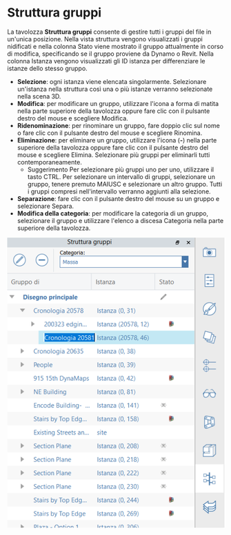 # Struttura gruppi

La tavolozza **Struttura gruppi** consente di gestire tutti i gruppi del file in un'unica posizione. Nella vista struttura vengono visualizzati i gruppi nidificati e nella colonna Stato viene mostrato il gruppo attualmente in corso di modifica, specificando se il gruppo proviene da Dynamo o Revit. Nella colonna Istanza vengono visualizzati gli ID istanza per differenziare le istanze dello stesso gruppo.

* **Selezione**: ogni istanza viene elencata singolarmente. Selezionare un'istanza nella struttura così una o più istanze verranno selezionate nella scena 3D.
* **Modifica**: per modificare un gruppo, utilizzare l'icona a forma di matita nella parte superiore della tavolozza oppure fare clic con il pulsante destro del mouse e scegliere Modifica.
* **Ridenominazione**: per rinominare un gruppo, fare doppio clic sul nome o fare clic con il pulsante destro del mouse e scegliere Rinomina.
* **Eliminazione**: per eliminare un gruppo, utilizzare l'icona (**-**) nella parte superiore della tavolozza oppure fare clic con il pulsante destro del mouse e scegliere Elimina. Selezionare più gruppi per eliminarli tutti contemporaneamente.
   * Suggerimento Per selezionare più gruppi uno per uno, utilizzare il tasto CTRL. Per selezionare un intervallo di gruppi, selezionare un gruppo, tenere premuto MAIUSC e selezionare un altro gruppo. Tutti i gruppi compresi nell'intervallo verranno aggiunti alla selezione.
* **Separazione**: fare clic con il pulsante destro del mouse su un gruppo e selezionare Separa.
* **Modifica della categoria**: per modificare la categoria di un gruppo, selezionare il gruppo e utilizzare l'elenco a discesa Categoria nella parte superiore della tavolozza.

![](<../.gitbook/assets/groups tree.png>)
